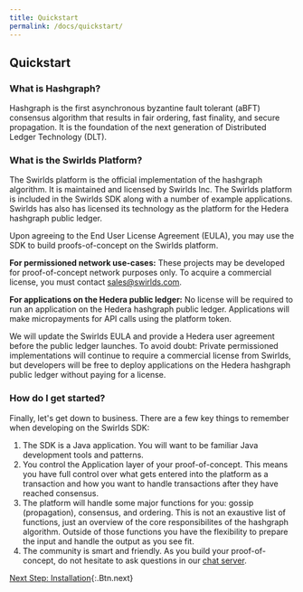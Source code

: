 ```yaml
---
title: Quickstart
permalink: /docs/quickstart/
---
```


## Quickstart

### What is Hashgraph?

Hashgraph is the first asynchronous byzantine fault tolerant (aBFT) consensus algorithm that results in fair ordering, fast finality, and secure propagation. It is the foundation of the next generation of Distributed Ledger Technology (DLT).

### What is the Swirlds Platform?

The Swirlds platform is the official implementation of the hashgraph algorithm. It is maintained and licensed by Swirlds Inc. The Swirlds platform is included in the Swirlds SDK along with a number of example applications. Swirlds has also has licensed its technology as the platform for the Hedera hashgraph public ledger.

Upon agreeing to the End User License Agreement (EULA), you may use the SDK to build proofs-of-concept on the Swirlds platform.

**For permissioned network use-cases:** These projects may be developed for proof-of-concept network purposes only. To acquire a commercial license, you must contact [sales@swirlds.com](mailto:sales@swirlds.com).

**For applications on the Hedera public ledger:** No license will be required to run an application on the Hedera hashgraph public ledger. Applications will make micropayments for API calls using the platform token.

We will update the Swirlds EULA and provide a Hedera user agreement before the public ledger launches. To avoid doubt: Private permissioned implementations will continue to require a commercial license from Swirlds, but developers will be free to deploy applications on the Hedera hashgraph public ledger without paying for a license.

### How do I get started?

Finally, let's get down to business. There are a few key things to remember when developing on the Swirlds SDK:

1. The SDK is a Java application. You will want to be familiar Java development tools and patterns.
2. You control the Application layer of your proof-of-concept. This means you have full control over what gets entered into the platform as a transaction and how you want to handle transactions after they have reached consensus.
3. The platform will handle some major functions for you: gossip (propagation), consensus, and ordering. This is not an exaustive list of functions, just an overview of the core responsibilites of the hashgraph algorithm. Outside of those functions you have the flexibility to prepare the input and handle the output as you see fit.
4. The community is smart and friendly. As you build your proof-of-concept, do not hesitate to ask questions in our [chat server](https://hashgraph.com/discord).

[Next Step: Installation](/docs/installation){:.Btn.next}
